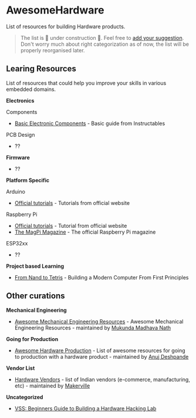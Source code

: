 # AwesomeHardware
List of resources for building Hardware products.

> The list is 🚧 under construction 🚧. Feel free to [add your suggestion](https://github.com/hardwaremafia/AwesomeHardware/edit/master/README.md). Don't worry much about right categorization as of now, the list will be properly reorganised later.

## Learing Resources
List of resources that could help you improve your skills in various embedded domains.

**Electronics**

Components
- [Basic Electronic Components](https://www.instructables.com/Basic-Electronic-components/) - Basic guide from Instructables

PCB Design
- ??

**Firmware**
- ??

**Platform Specific**

Arduino
- [Official tutorials](https://docs.arduino.cc/tutorials/) - Tutorials from official website

Raspberry Pi
- [Official tutorials](https://www.raspberrypi.com/tutorials/) - Tutorial from official website
- [The MagPi Magazine](https://magpi.raspberrypi.com/) - The official Raspberry Pi magazine

ESP32xx
- ??

**Project based Learning**
- [From Nand to Tetris](https://www.nand2tetris.org/course) - Building a Modern Computer From First Principles

## Other curations

**Mechanical Engineering**
- [Awesome Mechanical Engineering Resources](https://github.com/m2n037/awesome-mecheng) - Awesome Mechanical Engineering Resources - maintained by [Mukunda Madhava Nath](https://github.com/m2n037/)

**Going for Production**
- [Awesome Hardware Production](https://github.com/anujdeshpande/awesome-hardware-production) - List of awesome resources for going to production with a hardware product - maintained by [Anuj Deshpande
](https://github.com/anujdeshpande)

**Vendor List**
- [Hardware Vendors](https://wiki.makerville.io/docs/Lists/hardware-vendors) - list of Indian vendors (e-commerce, manufacturing, etc) - maintained by [Makerville](https://makerville.io/)

**Uncategorized**
- [VSS: Beginners Guide to Building a Hardware Hacking Lab](https://voidstarsec.com/hw-hacking-lab/vss-lab-guide)
